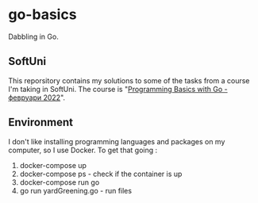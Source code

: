 # go-basics
Dabbling in Go.

## SoftUni
This reporsitory contains my solutions to some of the tasks from a course I'm taking in SoftUni. The course is "[Programming Basics with Go - февруари 2022](https://softuni.bg/trainings/3683/programming-basics-with-go-february-2022#lesson-38821)".

## Environment
I don't like installing programming languages and packages on my computer, so I use Docker. To get that going : 
1.  docker-compose up
2.  docker-compose ps - check if the container is up
3.  docker-compose run go
4.  go run yardGreening.go - run files
